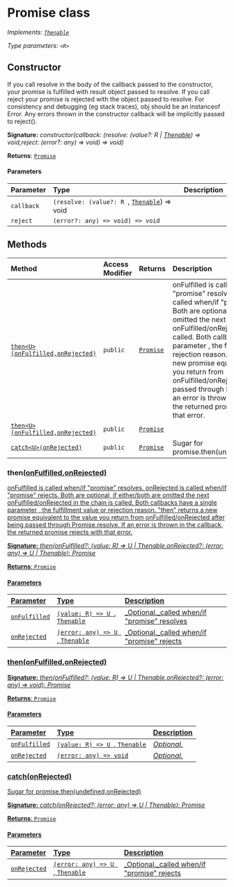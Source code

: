 # Promise <R> class

_Implements: [`Thenable`](../es6-promise/thenable.md)<R>_

_Type parameters: `<R>`_




## Constructor
If you call resolve in the body of the callback passed to the constructor, 
your promise is fulfilled with result object passed to resolve. 
If you call reject your promise is rejected with the object passed to resolve. 
For consistency and debugging (eg stack traces), obj should be an instanceof Error. 
Any errors thrown in the constructor callback will be implicitly passed to reject().

**Signature:** _constructor(callback: (resolve: (value?: R | [Thenable](../es6-promise/thenable.md)<R>) => void,reject: (error?: any) => void) => void)_

**Returns**: [`Promise`](../es6-promise/promise.md)



#### Parameters


| Parameter	   | Type    | Description |
|:-------------|:---------------|:------------|
| `callback`    | `(resolve: (value?: R `, [`Thenable`](../es6-promise/thenable.md)<R>) => void |  |
| `reject`    | `(error?: any) => void) => void` |  |





## Methods

| Method	   | Access Modifier | Returns	| Description|
|:-------------|:----|:-------|:-----------|
|[`then<U>(onFulfilled,onRejected)`](#then<u>onfulfilledonrejected)     | `public` | [`Promise`](../es6-promise/promise.md)<U> | onFulfilled is called when/if "promise" resolves. onRejected is called when/if "promise" rejects.  Both are optional, if either/both are omitted the next onFulfilled/onRejected in the chain is called.  Both callbacks have a single parameter , the fulfillment value or rejection reason.  "then" returns a new promise equivalent to the value you return from onFulfilled/onRejected after being passed through Promise.resolve.  If an error is thrown in the callback, the returned promise rejects with that error.   |
|[`then<U>(onFulfilled,onRejected)`](#then<u>onfulfilledonrejected)     | `public` | [`Promise`](../es6-promise/promise.md)<U> |  |
|[`catch<U>(onRejected)`](#catch<u>onrejected)     | `public` | [`Promise`](../es6-promise/promise.md)<U> | Sugar for promise.then(undefined,onRejected)   |





### then<U>(onFulfilled,onRejected)

onFulfilled is called when/if "promise" resolves. onRejected is called when/if "promise" rejects. 
Both are optional, if either/both are omitted the next onFulfilled/onRejected in the chain is called. 
Both callbacks have a single parameter , the fulfillment value or rejection reason. 
"then" returns a new promise equivalent to the value you return from onFulfilled/onRejected after being passed through Promise.resolve. 
If an error is thrown in the callback, the returned promise rejects with that error. 


**Signature:** _then<U>(onFulfilled?: (value: R) => U | [Thenable](../es6-promise/thenable.md)<U>,onRejected?: (error: any) => U | Thenable<U>): [Promise](../es6-promise/promise.md)<U>_

**Returns**: [`Promise`](../es6-promise/promise.md)<U>



#### Parameters


| Parameter	   | Type    | Description |
|:-------------|:---------------|:------------|
| `onFulfilled`    | `(value: R) => U `, [`Thenable`](../es6-promise/thenable.md)<U> | _Optional._called when/if "promise" resolves |
| `onRejected`    | `(error: any) => U `, [`Thenable`](../es6-promise/thenable.md)<U> | _Optional._called when/if "promise" rejects |


### then<U>(onFulfilled,onRejected)



**Signature:** _then<U>(onFulfilled?: (value: R) => U | [Thenable](../es6-promise/thenable.md)<U>,onRejected?: (error: any) => void): [Promise](../es6-promise/promise.md)<U>_

**Returns**: [`Promise`](../es6-promise/promise.md)<U>



#### Parameters


| Parameter	   | Type    | Description |
|:-------------|:---------------|:------------|
| `onFulfilled`    | `(value: R) => U `, [`Thenable`](../es6-promise/thenable.md)<U> | _Optional._ |
| `onRejected`    | `(error: any) => void` | _Optional._ |


### catch<U>(onRejected)

Sugar for promise.then(undefined,onRejected) 


**Signature:** _catch<U>(onRejected?: (error: any) => U | [Thenable](../es6-promise/thenable.md)<U>): [Promise](../es6-promise/promise.md)<U>_

**Returns**: [`Promise`](../es6-promise/promise.md)<U>



#### Parameters


| Parameter	   | Type    | Description |
|:-------------|:---------------|:------------|
| `onRejected`    | `(error: any) => U `, [`Thenable`](../es6-promise/thenable.md)<U> | _Optional._called when/if "promise" rejects |

